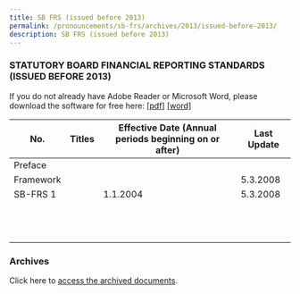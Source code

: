 ```yaml
---
title: SB FRS (issued before 2013)
permalink: /pronouncements/sb-frs/archives/2013/issued-before-2013/
description: SB FRS (issued before 2013)
---
```

### STATUTORY BOARD FINANCIAL REPORTING STANDARDS (ISSUED BEFORE 2013)

If you do not already have Adobe Reader or Microsoft Word, please download the software for free here: [\[pdf\]](http://www.adobe.com/products/acrobat/readstep2.html) [\[word\]](http://www.microsoft.com/downloads/details.aspx?FamilyID=95e24c87-8732-48d5-8689-ab826e7b8fdf&DisplayLang=en)

| No. | Titles | Effective Date (Annual periods beginning on or after) | Last Update |
| -------- | -------- | -------- | -------- |
| Preface |  |  |  |
| Framework |  |  | 5.3.2008 |
| SB-FRS 1 |  | 1.1.2004 | 5.3.2008 |
|  |  |  |  |
|  |  |  |  |
|  |  |  |  |
|  |  |  |  |
|  |  |  |  |
|  |  |  |  |
|  |  |  |  |
|  |  |  |  |
|  |  |  |  |
|  |  |  |  |
|  |  |  |  |
|  |  |  |  |

### Archives 

Click here to [access the archived documents](/pronouncements/sb-frs/archives/).
